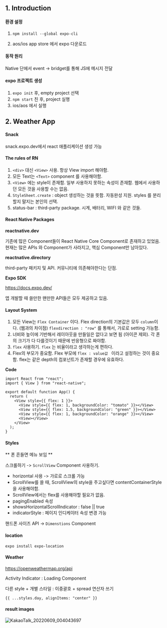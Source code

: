 ## 1. Introduction

#### 환경 설정

1. `npm install --global expo-cli`

2. aos/ios app store 에서 expo 다운로드

#### 동작 원리

Native 단에서 event -> bridget를 통해 JS에 메시지 전달

#### expo 프로젝트 생성

1. `expo init` 후, empty project 선택
2. `npm start` 친 후, project 실행
3. ios/aos 에서 실행

## 2. Weather App

#### Snack

snack.expo.dev에서 react 애플리케이션 생성 가능

#### The rules of RN

1. `<div>` 대신 `<View>` 사용. 항상 View import 해야함.
2. 모든 Text는 `<Text>` component 를 사용해야함.
3. `<View>` 에는 style이 존재함. 일부 사용하지 못하는 속성이 존재함. 웹에서 사용하던 모든 것을 사용할 수는 없음.
4. `StyleSheet.create` : object 생성하는 것을 뜻함. 자동완성 지원. styles 를 분리할지 말지는 본인의 선택.
5. status-bar : third-party package. 시계, 배터리, WIFI 와 같은 것들.

#### React Native Packages

**reactnative.dev**

기존에 많은 Component들이 React Native Core Component로 존재하고 있었음. 현재는 많은 APIs 와 Component가 사라지고, 핵심 Component만 남아있다.

**reactnative.directory**

third-party 패키지 및 API. 커뮤니티에 의존해야한다는 단점.

**Expo SDK**

https://docs.expo.dev/

앱 개발할 때 쓸만한 왠만한 API들은 모두 제공하고 있음.

#### Layout System

1. 모든 View는 `Flex Container` 이다. Flex direction의 기본값은 모두 `column`이다. (웹과의 차이점)
   `flexdirection : "row"` 를 통해서, 가로로 setting 가능함.
2. 너비와 높이에 기반해서 레이아웃을 만들일은 없다고 보면 됨 (아이콘 제외). 각 폰의 크기가 다 다를것이기 때문에 반응형으로 짜야함.
3. `flex` 사용하기. `flex` 는 비율이라고 생각하는게 편하다.
4. Flex의 부모가 중요함. Flex 부모에 `flex : value값 ` 이라고 설정하는 것이 중요함. flex는 같은 depth의 컴포넌트가 존재할 경우에 유효하다.

**Code**

```react
import React from "react";
import { View } from "react-native";

export default function App() {
  return (
    <View style={{ flex: 1 }}>
      <View style={{ flex: 1, backgroundColor: "tomato" }}></View>
      <View style={{ flex: 1.5, backgroundColor: "green" }}></View>
      <View style={{ flex: 1, backgroundColor: "orange" }}></View>
      <View></View>
    </View>
  );
}
```

#### Styles

** 폰 흔들면 메뉴 보임 **

스크롤하기 -> `ScrollView` Component 사용하기.

- horizontal 사용 -> 가로로 스크롤 가능
- ScrollView를 쓸 때, ScrollView의 style을 주고싶다면 contentContainerStyle을 사용해야함.
- ScrollView에서는 flex를 사용해야할 필요가 없음.
- pagingEnabled 속성
- showsHorizontalScrollIndicator : false || true
- indicatorStyle : 페이지 인디케이터 속성 변경 가능

핸드폰 사이즈 API -> `Dimenstions` Component

#### location

`expo install expo-location`

#### Weather

https://openweathermap.org/api

Activity Indicator : Loading Component

다른 style + 개별 스타일 : 이중괄호 + spread 연산자 쓰기

`{{ ...styles.day, alignItems: "center" }}`

#### result images

![KakaoTalk_20220609_004043697](https://user-images.githubusercontent.com/46738049/172659243-bbbe5707-14ab-4184-a70e-20fb4a2387d3.png)


